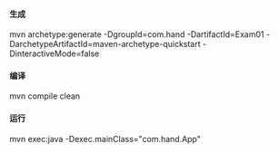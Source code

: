 #### 生成
mvn archetype:generate -DgroupId=com.hand -DartifactId=Exam01 -DarchetypeArtifactId=maven-archetype-quickstart -DinteractiveMode=false
#### 编译
mvn compile clean
#### 运行
mvn exec:java -Dexec.mainClass="com.hand.App"
